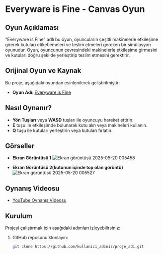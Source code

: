 # Everyware is Fine - Canvas Oyun

## Oyun Açıklaması
"Everyware is Fine" adlı bu oyun, oyuncuların çeşitli makinelerle etkileşime girerek kutuları etiketlemeleri ve teslim etmeleri gereken bir simülasyon oyunudur. Oyun, oyuncunun çevresindeki makinelerle etkileşime girmesini ve kutuları doğru şekilde yerleştirip teslim etmesini gerektirir.

## Orijinal Oyun ve Kaynak

Bu proje, aşağıdaki oyundan esinlenilerek geliştirilmiştir:

- **Oyun Adı**: [Everyware is Fine](https://bijoykochar.itch.io/everyware-is-fine)

## Nasıl Oynanır?
- **Yön Tuşları** veya **WASD** tuşları ile oyuncuyu hareket ettirin.
- **E** tuşu ile etkileşimde bulunarak kutu alın veya makineleri kullanın.
- **Q** tuşu ile kutuları yerleştirin veya kutuları fırlatın.

## Görseller
- **Ekran Görüntüsü 1**
   ![Ekran görüntüsü 2025-05-20 005458](https://github.com/user-attachments/assets/68cfcfc0-de37-454b-9597-d6de25e6a1d4)

  
- **Ekran Görüntüsü 2(kutunun içinde top olan görüntü)**
  ![Ekran görüntüsü 2025-05-20 005527](https://github.com/user-attachments/assets/ee0dc625-ac25-4716-876d-98cb59605fc3)


## Oynanış Videosu
- [YouTube Oynanış Videosu](url)


## Kurulum
Projeyi çalıştırmak için aşağıdaki adımları izleyebilirsiniz:

1. GitHub reposunu klonlayın:
   ```bash
   git clone https://github.com/kullanici_adiniz/proje_adi.git
